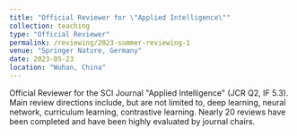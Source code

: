 ```yaml
---
title: "Official Reviewer for \"Applied Intelligence\""
collection: teaching
type: "Official Reviewer"
permalink: /reviewing/2023-summer-reviewing-1
venue: "Springer Nature, Germany"
date: 2023-05-23
location: "Wuhan, China"
---
```


Official Reviewer for the SCI Journal "Applied Intelligence" (JCR Q2, IF 5.3). Main review directions include, but are not limited to, deep learning, neural network, curriculum learning, contrastive learning. Nearly 20 reviews have been completed and have been highly evaluated by journal chairs.
